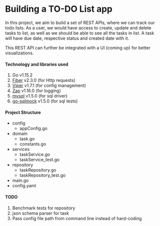# Building a TO-DO List app

In this project, we aim to build a set of REST APIs, where we can track our todo lists. As a user, we would have access to create,
update and delete tasks to list, as well as we should be able to see all the tasks in list. A task will have due
date, respective status and created date with it.

This REST API can further be integrated with a UI (coming up) for better visualizations.

#### Technology and libraries used
1. Go v1.15.2
2. [Fiber](https://github.com/gofiber/fiber/v2) v2.3.0 (for Http requests)
3. [Viper](https://github.com/spf13/viper) v1.7.1 (for config management)
4. [Zap](https://go.uber.org/zap) v1.16.0 (for logging)
5. [mysql](https://github.com/go-sql-driver/mysql) v1.5.0 (for sql driver)
6. [go-sqlmock](https://github.com/DATA-DOG/go-sqlmock) v1.5.0 (for sql tests)

#### Project Structure
- config
    - appConfig.go
- domain
    - task.go
    - constants.go
- services
    - taskService.go
    - taskService_test.go
- repository
    - taskRepository.go
    - taskRepository_test.go
- main.go
- config.yaml

#### TODO
1. Benchmark tests for repository
2. json schema parser for task
3. Pass config file path from command line instead of hard-coding
